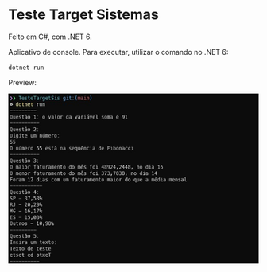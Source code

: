 # Teste Target Sistemas

Feito em C#, com .NET 6.

Aplicativo de console. Para executar, utilizar o comando no .NET 6:

```
dotnet run
```

Preview:

![preview](preview.jpg)
